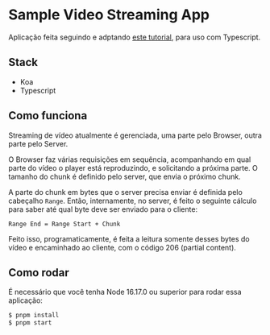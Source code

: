 # Sample Video Streaming App

Aplicação feita seguindo e adptando [este tutorial](https://www.codeproject.com/Articles/5350209/Build-Your-Own-Video-Streaming-Server-with-Node-js), para uso com Typescript.

## Stack

- Koa
- Typescript

## Como funciona

Streaming de vídeo atualmente é gerenciada, uma parte pelo Browser, outra parte pelo Server.

O Browser faz várias requisições em sequência, acompanhando em qual parte do vídeo o player está reproduzindo, e solicitando a próxima parte. O tamanho do chunk é definido pelo server, que envia o próximo chunk.

A parte do chunk em bytes que o server precisa enviar é definida pelo cabeçalho `Range`. Então, internamente, no server, é feito o seguinte cálculo para saber até qual byte deve ser enviado para o cliente:

`Range End = Range Start + Chunk`

Feito isso, programaticamente, é feita a leitura somente desses bytes do vídeo e encaminhado ao cliente, com o código 206 (partial content).

## Como rodar

É necessário que você tenha Node 16.17.0 ou superior para rodar essa aplicação:

```sh
$ pnpm install
$ pnpm start
```
